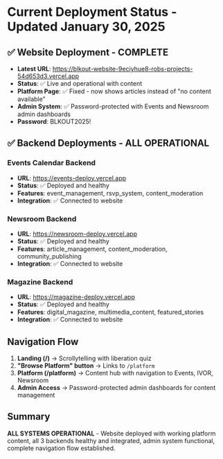 # Current Deployment Status - Updated January 30, 2025

## ✅ Website Deployment - COMPLETE
- **Latest URL**: https://blkout-website-9eciyhue8-robs-projects-54d653d3.vercel.app
- **Status**: ✅ Live and operational with content
- **Platform Page**: ✅ Fixed - now shows articles instead of "no content available"
- **Admin System**: ✅ Password-protected with Events and Newsroom admin dashboards
- **Password**: BLKOUT2025!

## ✅ Backend Deployments - ALL OPERATIONAL

### Events Calendar Backend
- **URL**: https://events-deploy.vercel.app
- **Status**: ✅ Deployed and healthy
- **Features**: event_management, rsvp_system, content_moderation
- **Integration**: ✅ Connected to website

### Newsroom Backend
- **URL**: https://newsroom-deploy.vercel.app
- **Status**: ✅ Deployed and healthy
- **Features**: article_management, content_moderation, community_publishing
- **Integration**: ✅ Connected to website

### Magazine Backend
- **URL**: https://magazine-deploy.vercel.app
- **Status**: ✅ Deployed and healthy
- **Features**: digital_magazine, multimedia_content, featured_stories
- **Integration**: ✅ Connected to website

## Navigation Flow
1. **Landing (/)** → Scrollytelling with liberation quiz
2. **"Browse Platform" button** → Links to `/platform`
3. **Platform (/platform)** → Content hub with navigation to Events, IVOR, Newsroom
4. **Admin Access** → Password-protected admin dashboards for content management

## Summary
**ALL SYSTEMS OPERATIONAL** - Website deployed with working platform content, all 3 backends healthy and integrated, admin system functional, complete navigation flow established.